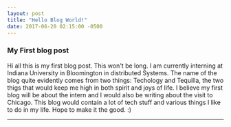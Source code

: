 ```yaml
---
layout: post
title: "Hello Blog World!"
date: 2017-06-20 02:15:00 -0500
---
```




### My First blog post


Hi all this is my first blog post. This won't be long. I am currently interning at Indiana University in Bloomington in distributed Systems. The name of the blog quite evidently comes from two things: Techology and Tequilla, the two thigs that would keep me high in both spirit and joys of life. I believe my first blog will be about the intern and I would also be writing about the visit to Chicago. This blog would contain a lot of tech stuff and various things I like to do in my life. Hope to make it the good. :)


--------------------------------------------------------------------
